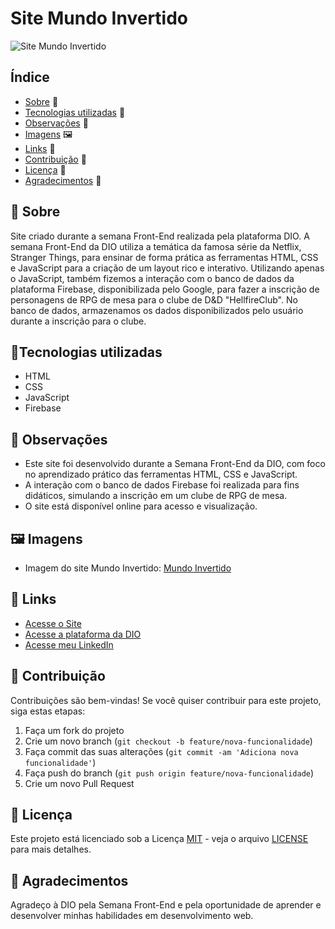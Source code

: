 # Site Mundo Invertido

![Site Mundo Invertido](https://user-images.githubusercontent.com/92124202/190934269-5b1c33c9-ed3b-4c81-9f01-b95b8847fa5e.png)

## Índice

- [Sobre](#sobre) 📝
- [Tecnologias utilizadas](#tecnologias-utilizadas) 🔨
- [Observações](#observações) 👀
- [Imagens](#imagens) 🖼️
- [Links](#links) 🔗
- [Contribuição](#contribuição) 🤝
- [Licença](#licença) 📜
- [Agradecimentos](#agradecimentos) 🙏

## 📝 Sobre

Site criado durante a semana Front-End realizada pela plataforma DIO. A semana Front-End da DIO utiliza a temática da famosa série da Netflix, Stranger Things, para ensinar de forma prática as ferramentas HTML, CSS e JavaScript para a criação de um layout rico e interativo. Utilizando apenas o JavaScript, também fizemos a interação com o banco de dados da plataforma Firebase, disponibilizada pelo Google, para fazer a inscrição de personagens de RPG de mesa para o clube de D&D "HellfireClub". No banco de dados, armazenamos os dados disponibilizados pelo usuário durante a inscrição para o clube.

## 🔨Tecnologias utilizadas

- HTML
- CSS
- JavaScript
- Firebase

## 👀 Observações

- Este site foi desenvolvido durante a Semana Front-End da DIO, com foco no aprendizado prático das ferramentas HTML, CSS e JavaScript.
- A interação com o banco de dados Firebase foi realizada para fins didáticos, simulando a inscrição em um clube de RPG de mesa.
- O site está disponível online para acesso e visualização.

## 🖼️ Imagens

- Imagem do site Mundo Invertido: [Mundo Invertido](https://user-images.githubusercontent.com/92124202/190934269-5b1c33c9-ed3b-4c81-9f01-b95b8847fa5e.png)

## 🔗 Links

- [Acesse o Site](https://serignolli.github.io/Site-Mundo-Invertido/)
- [Acesse a plataforma da DIO](https://web.dio.me/home)
- [Acesse meu LinkedIn](https://www.linkedin.com/in/gabriel-moreno-serignolli-317518222/)

## 🤝 Contribuição

Contribuições são bem-vindas! Se você quiser contribuir para este projeto, siga estas etapas:

1. Faça um fork do projeto
2. Crie um novo branch (`git checkout -b feature/nova-funcionalidade`)
3. Faça commit das suas alterações (`git commit -am 'Adiciona nova funcionalidade'`)
4. Faça push do branch (`git push origin feature/nova-funcionalidade`)
5. Crie um novo Pull Request

## 📜 Licença

Este projeto está licenciado sob a Licença [MIT](https://opensource.org/licenses/MIT) - veja o arquivo [LICENSE](LICENSE) para mais detalhes.

## 🙏 Agradecimentos

Agradeço à DIO pela Semana Front-End e pela oportunidade de aprender e desenvolver minhas habilidades em desenvolvimento web.
